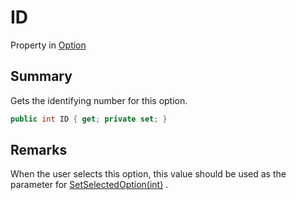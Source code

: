 # ID

Property in [Option](./)

## Summary

Gets the identifying number for this option.

```csharp
public int ID { get; private set; }
```

## Remarks

When the user selects this option, this value should be used as the parameter for [SetSelectedOption(int)](../../yarn.dialogue/yarn.dialogue.setselectedoption.md) .

